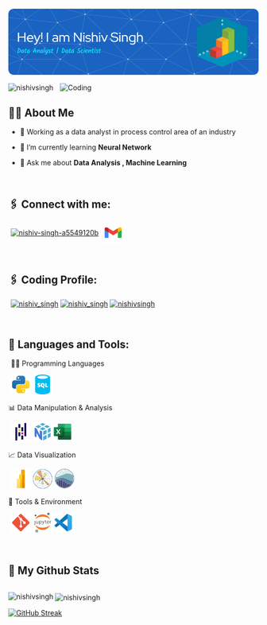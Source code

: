 [![MasterHead](https://raw.githubusercontent.com/NishivSingh/NishivSingh/main/assets/image/myImg.png
)](https://nishivsingh.io)

<img align="right" alt="Coding" width="400" src="https://i.pinimg.com/originals/e8/f4/53/e8f453469a3ec97ecd354df465d73913.gif">

<p align="left"> <img src="https://komarev.com/ghpvc/?username=nishivsingh&label=Profile%20views&color=035b91&style=plastic" alt="nishivsingh" /> </p>

## 👨‍💻 About Me

- 📒 Working as a data analyst in process control area of an industry
  
- 🌱 I’m currently learning **Neural Network**

- 💬 Ask me about **Data Analysis , Machine Learning**


<br/>

## 🖇️ Connect with me:

<p align="left" style = "padding-left : 5px;">
<a href="https://linkedin.com/in/nishiv-singh-a5549120b" target="blank"><img align="center" src="https://raw.githubusercontent.com/rahuldkjain/github-profile-readme-generator/master/src/images/icons/Social/linked-in-alt.svg" alt="nishiv-singh-a5549120b" height="30" width="40" /></a>
<a href="mailto:nishiv2001@gmail.com" target="blank"><img align="center" src="https://raw.githubusercontent.com/NishivSingh/NishivSingh/refs/heads/main/assets/icons/gmail-svgrepo-com.svg" alt="nishiv-singh" height="40" width="50" /></a>
</p>
  
<br/>

## 🖇️ Coding Profile:
<p align="left" style = "padding-left : 5px;">
<a href="https://www.leetcode.com/nishiv_singh" target="blank"><img align="center" src="https://raw.githubusercontent.com/rahuldkjain/github-profile-readme-generator/master/src/images/icons/Social/leet-code.svg" alt="nishiv_singh" height="30" width="40" /></a>
<a href="https://auth.geeksforgeeks.org/user/nishiv_singh" target="blank"><img align="center" src="https://raw.githubusercontent.com/rahuldkjain/github-profile-readme-generator/master/src/images/icons/Social/geeks-for-geeks.svg" alt="nishiv_singh" height="30" width="40" /></a>
<a href="https://kaggle.com/nishivsingh" target="blank"><img align="center" src="https://raw.githubusercontent.com/rahuldkjain/github-profile-readme-generator/master/src/images/icons/Social/kaggle.svg" alt="nishivsingh" height="30" width="40" /></a>
</p>

<br/>

## 📑 Languages and Tools:
<p align="left" style = "padding-left : 5px;">
🧑‍💻 Programming Languages
<p align="left" style="padding-left: 5px;"> <img src="assets/icons/python-svgrepo-com.svg" alt="Python" title="Python" width="40" height="40"/> <img src="assets/icons/sql-database-generic-svgrepo-com.svg" alt="SQL" title="SQL" width="40" height="40"/> </p>
📊 Data Manipulation & Analysis
<p align="left" style="padding-left: 5px;"> <img src="assets/icons/Pandas.svg" alt="Pandas" title="Pandas" width="40" height="40"/> <img src="assets/icons/numpy-svgrepo-com.svg" alt="NumPy" title="NumPy" width="40" height="40"/><img src="assets/icons/excel-svgrepo-com.svg" alt="Excel" title="Excel" width="40" height="40"/> </p>
📈 Data Visualization
<p align="left" style="padding-left: 5px;"> <img src="assets/icons/Power-BI-Logo.svg" alt="Power BI" title="Power BI" width="40" height="40"/> <img src="assets/icons/Matplotlib.svg" alt="Matplotlib" title="Matplotlib" width="40" height="40"/> <img src="assets/icons/seaborn-1.svg" alt="Seaborn" title="Seaborn" width="40" height="40"/> </p>

🧰 Tools & Environment
<p align="left" style="padding-left: 5px;"> <img src="assets/icons/git-svgrepo-com.svg" alt="Git" title="Git" width="40" height="40"/> <img src="assets/icons/jupyter-svgrepo-com.svg" alt="Jupyter Notebook" title="Jupyter Notebook" width="40" height="40"/> <img src="assets/icons/vs-code-svgrepo-com.svg" alt="VS Code" title="VS Code" width="40" height="40"/> </p>

  


<br/>

## 📲 My Github Stats
<p style="display:flex; justify-content: center;">
<p><img align="left" src="https://github-readme-stats.vercel.app/api/top-langs?username=nishivsingh&show_icons=true&theme=tokyonight&locale=en&layout=compact" alt="nishivsingh" /></p>

<p>&nbsp;<img align="center" src="https://github-readme-stats.vercel.app/api?username=nishivsingh&show_icons=true&theme=tokyonight&locale=en" alt="nishivsingh" /></p>

[![GitHub Streak](https://github-readme-streak-stats.herokuapp.com?user=NishivSingh&theme=algolia&hide_border=false&date_format=j%20M%5B%20Y%5D&fire=2FDD9B)](https://git.io/streak-stats)
</p>
